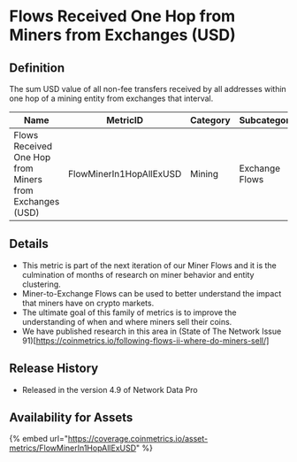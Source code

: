 # Flows Received One Hop from Miners from Exchanges (USD)

## Definition

The sum USD value of all non-fee transfers received by all addresses within one hop of a mining entity from exchanges that interval.

| Name                                                    | MetricID                | Category | Subcategory    | Type | Unit | Interval |
| ------------------------------------------------------- | ----------------------- | -------- | -------------- | ---- | ---- | -------- |
| Flows Received One Hop from Miners from Exchanges (USD) | FlowMinerIn1HopAllExUSD | Mining   | Exchange Flows | Sum  | USD  | 1 day    |

## Details

* This metric is part of the next iteration of our Miner Flows and it is the culmination of months of research on miner behavior and entity clustering.
* Miner-to-Exchange Flows can be used to better understand the impact that miners have on crypto markets.
* The ultimate goal of this family of metrics is to improve the understanding of when and where miners sell their coins.
* We have published research in this area in (State of The Network Issue 91)\[https://coinmetrics.io/following-flows-ii-where-do-miners-sell/]

## Release History

* Released in the version 4.9 of Network Data Pro

## Availability for Assets

{% embed url="https://coverage.coinmetrics.io/asset-metrics/FlowMinerIn1HopAllExUSD" %}
